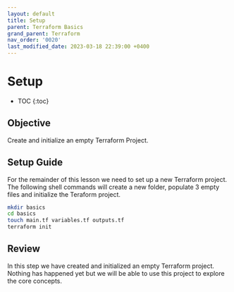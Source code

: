 ```yaml
---
layout: default
title: Setup
parent: Terraform Basics
grand_parent: Terraform
nav_order: '0020'
last_modified_date: 2023-03-18 22:39:00 +0400
---
```


# Setup

* TOC
{:toc}

## Objective

Create and initialize an empty Terraform Project.

## Setup Guide

For the remainder of this lesson we need to set up a new Terraform project. The
following shell commands will create a new folder, populate 3 empty files and
initialize the Teraform project.

```bash
mkdir basics
cd basics
touch main.tf variables.tf outputs.tf
terraform init
```

## Review

In this step we have created and initialized an empty Terraform project. Nothing
has happened yet but we will be able to use this project to explore the core
concepts.

